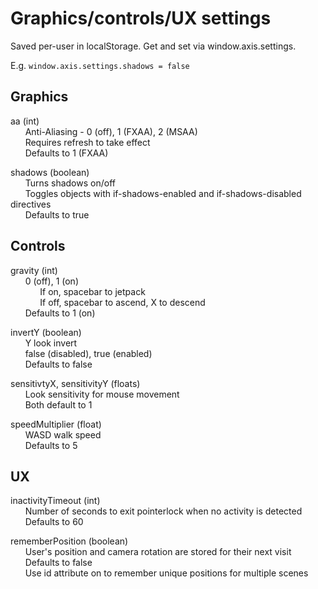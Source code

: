 # Graphics/controls/UX settings
Saved per-user in localStorage. Get and set via window.axis.settings.

E.g. `window.axis.settings.shadows = false`

## Graphics
aa (int)<br>
&nbsp;&nbsp;&nbsp;&nbsp;&nbsp;&nbsp;Anti-Aliasing - 0 (off), 1 (FXAA), 2 (MSAA)<br>
&nbsp;&nbsp;&nbsp;&nbsp;&nbsp;&nbsp;Requires refresh to take effect<br>
&nbsp;&nbsp;&nbsp;&nbsp;&nbsp;&nbsp;Defaults to 1 (FXAA)

shadows (boolean)<br>
&nbsp;&nbsp;&nbsp;&nbsp;&nbsp;&nbsp;Turns shadows on/off<br>
&nbsp;&nbsp;&nbsp;&nbsp;&nbsp;&nbsp;Toggles objects with if-shadows-enabled and if-shadows-disabled directives<br>
&nbsp;&nbsp;&nbsp;&nbsp;&nbsp;&nbsp;Defaults to true

## Controls
gravity (int)<br>
&nbsp;&nbsp;&nbsp;&nbsp;&nbsp;&nbsp;0 (off), 1 (on)<br>
&nbsp;&nbsp;&nbsp;&nbsp;&nbsp;&nbsp;&nbsp;&nbsp;&nbsp;&nbsp;&nbsp;&nbsp;If on, spacebar to jetpack<br>
&nbsp;&nbsp;&nbsp;&nbsp;&nbsp;&nbsp;&nbsp;&nbsp;&nbsp;&nbsp;&nbsp;&nbsp;If off, spacebar to ascend, X to descend<br>
&nbsp;&nbsp;&nbsp;&nbsp;&nbsp;&nbsp;Defaults to 1 (on)

invertY (boolean)<br>
&nbsp;&nbsp;&nbsp;&nbsp;&nbsp;&nbsp;Y look invert<br>
&nbsp;&nbsp;&nbsp;&nbsp;&nbsp;&nbsp;false (disabled), true (enabled)<br>
&nbsp;&nbsp;&nbsp;&nbsp;&nbsp;&nbsp;Defaults to false

sensitivtyX, sensitivityY (floats)<br>
&nbsp;&nbsp;&nbsp;&nbsp;&nbsp;&nbsp;Look sensitivity for mouse movement<br>
&nbsp;&nbsp;&nbsp;&nbsp;&nbsp;&nbsp;Both default to 1

speedMultiplier (float)<br>
&nbsp;&nbsp;&nbsp;&nbsp;&nbsp;&nbsp;WASD walk speed<br>
&nbsp;&nbsp;&nbsp;&nbsp;&nbsp;&nbsp;Defaults to 5
## UX
inactivityTimeout (int)<br>
&nbsp;&nbsp;&nbsp;&nbsp;&nbsp;&nbsp;Number of seconds to exit pointerlock when no activity is detected<br>
&nbsp;&nbsp;&nbsp;&nbsp;&nbsp;&nbsp;Defaults to 60

rememberPosition (boolean)<br>
&nbsp;&nbsp;&nbsp;&nbsp;&nbsp;&nbsp;User's position and camera rotation are stored for their next visit<br>
&nbsp;&nbsp;&nbsp;&nbsp;&nbsp;&nbsp;Defaults to false<br>
&nbsp;&nbsp;&nbsp;&nbsp;&nbsp;&nbsp;Use id attribute on <ax-scene> to remember unique positions for multiple scenes
